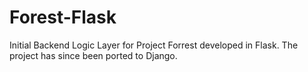 # Forest-Flask

Initial Backend Logic Layer for Project Forrest developed in Flask.
The project has since been ported to Django.
